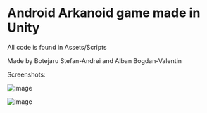 # Android Arkanoid game made in Unity
All code is found in Assets/Scripts

Made by Botejaru Stefan-Andrei and Alban Bogdan-Valentin

Screenshots:

![image](https://user-images.githubusercontent.com/39643893/223998655-ed32ba3e-ff92-4101-9e49-8f336d777e6f.png)

![image](https://user-images.githubusercontent.com/39643893/223998754-3122869e-aa7f-408e-8f64-a7bef56771b9.png)
